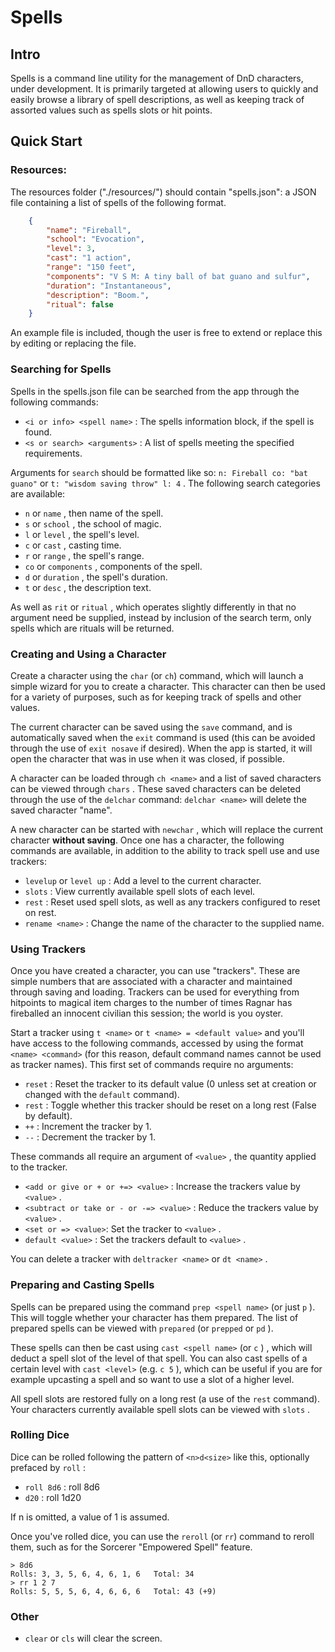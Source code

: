 # Spells

## Intro

Spells is a command line utility for the management of DnD characters, under development. It is primarily targeted at allowing users to quickly and easily browse a library of spell descriptions, as well as keeping track of assorted values such as spells slots or hit points.

## Quick Start

### Resources:

The resources folder ("./resources/") should contain "spells.json": a JSON file containing a list of spells of the following format.

```json 
    {
        "name": "Fireball",
        "school": "Evocation",
        "level": 3,
        "cast": "1 action",
        "range": "150 feet",
        "components": "V S M: A tiny ball of bat guano and sulfur",
        "duration": "Instantaneous",
        "description": "Boom.",
        "ritual": false
    }
```

An example file is included, though the user is free to extend or replace this by editing or replacing the file.

### Searching for Spells

Spells in the spells.json file can be searched from the app through the following commands:

* ```<i or info> <spell name>``` : The spells information block, if the spell is found.
* ```<s or search> <arguments>``` : A list of spells meeting the specified requirements.

Arguments for ```search``` should be formatted like so: ```n: Fireball co: "bat guano"``` or ```t: "wisdom saving throw" l: 4``` . The following search categories are available:
* ```n``` or ```name``` , then name of the spell.
* ```s``` or ```school``` , the school of magic.
* ```l``` or ```level``` , the spell's level.
* ```c``` or ```cast``` , casting time.
* ```r``` or ```range``` , the spell's range.
* ```co``` or ```components``` , components of the spell.
* ```d``` or ```duration``` , the spell's duration.
* ```t``` or ```desc``` , the description text.

As well as ```rit``` or ```ritual``` , which operates slightly differently in that no argument need be supplied, instead by inclusion of the search term, only spells which are rituals will be returned.

### Creating and Using a Character

Create a character using the ```char``` (or ```ch```) command, which will launch a simple wizard for you to create a character. This character can then be used for a variety of purposes, such as for keeping track of spells and other values.

The current character can be saved using the ```save``` command, and is automatically saved when the ```exit``` command is used (this can be avoided through the use of ```exit nosave``` if desired). When the app is started, it will open the character that was in use when it was closed, if possible.

A character can be loaded through ```ch <name>``` and a list of saved characters can be viewed through ```chars``` . These saved characters can be deleted through the use of the ```delchar``` command: ```delchar <name>``` will delete the saved character "name".

A new character can be started with ```newchar``` , which will replace the current character <b>without saving</b>.
Once one has a character, the following commands are available, in addition to the ability to track spell use and use trackers:

* ```levelup``` or ```level up``` : Add a level to the current character.
* ```slots``` : View currently available spell slots of each level.
* ```rest``` : Reset used spell slots, as well as any trackers configured to reset on rest.
* ```rename <name>``` : Change the name of the character to the supplied name.

### Using Trackers

Once you have created a character, you can use "trackers". These are simple numbers that are associated with a character and maintained through saving and loading. Trackers can be used for everything from hitpoints to magical item charges to the number of times Ragnar has fireballed an innocent civilian this session; the world is you oyster.

Start a tracker using ```t <name>``` or ```t <name> = <default value>``` and you'll have access to the following commands, accessed by using the format ```<name> <command>``` (for this reason, default command names cannot be used as tracker names). This first set of commands require no arguments:

* ```reset``` : Reset the tracker to its default value (0 unless set at creation or changed with the ```default``` command).
* ```rest``` : Toggle whether this tracker should be reset on a long rest (False by default).
* ```++``` : Increment the tracker by 1.
* ```--``` : Decrement the tracker by 1.

These commands all require an argument of ```<value>``` , the quantity applied to the tracker.

* ```<add or give or + or +=> <value>``` : Increase the trackers value by ```<value>``` .
* ```<subtract or take or - or -=> <value>``` : Reduce the trackers value by ```<value>``` .
* ```<set or => <value>```: Set the tracker to ```<value>``` .
* ```default <value>``` : Set the trackers default to ```<value>``` .

You can delete a tracker with ```deltracker <name>``` or ```dt <name>``` .

### Preparing and Casting Spells

Spells can be prepared using the command ```prep <spell name>``` (or just ```p``` ). This will toggle whether your character has them prepared. The list of prepared spells can be viewed with ```prepared``` (or ```prepped``` or ```pd``` ).

These spells can then be cast using ```cast <spell name>``` (or ```c``` ) , which will deduct a spell slot of the level of that spell. You can also cast spells of a certain level with ```cast <level>``` (e.g. ```c 5``` ), which can be useful if you are for example upcasting a spell and so want to use a slot of a higher level.

All spell slots are restored fully on a long rest (a use of the ```rest``` command). Your characters currently available spell slots can be viewed with ```slots``` .

### Rolling Dice

Dice can be rolled following the pattern of ```<n>d<size>``` like this, optionally prefaced by ```roll``` : 
* ```roll 8d6``` : roll 8d6
* ```d20``` : roll 1d20

If n is omitted, a value of 1 is assumed. 

Once you've rolled dice, you can use the ```reroll``` (or ```rr```) command to reroll them, such as for the Sorcerer "Empowered Spell" feature.

```
> 8d6
Rolls: 3, 3, 5, 6, 4, 6, 1, 6   Total: 34
> rr 1 2 7
Rolls: 5, 5, 5, 6, 4, 6, 6, 6   Total: 43 (+9)
```

### Other

* ```clear``` or ```cls``` will clear the screen.

